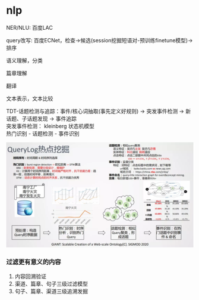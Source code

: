 # nlp

NER/NLU: 百度LAC

query改写: 百度ECNet，检查-&gt;候选\(session挖掘短语对-预训练finetune模型\)-&gt;排序

语义理解，分类

篇章理解

翻译

文本表示，文本比较

TDT-话题检测与追踪：事件/核心词抽取\(事先定义好规则\) -&gt; 突发事件检测 -&gt; 新话题、子话题发现 -&gt; 事件追踪  
突发事件检测： kleinberg 状态机模型  
热门识别 - 话题检测 - 事件识别

![](../../.gitbook/assets/image%20%281%29.png)

### 过滤更有意义的内容

1. 内容回溯验证
2. 渠道、篇章、句子三级过滤模型
3. 句子、篇章、渠道三级追溯发掘



